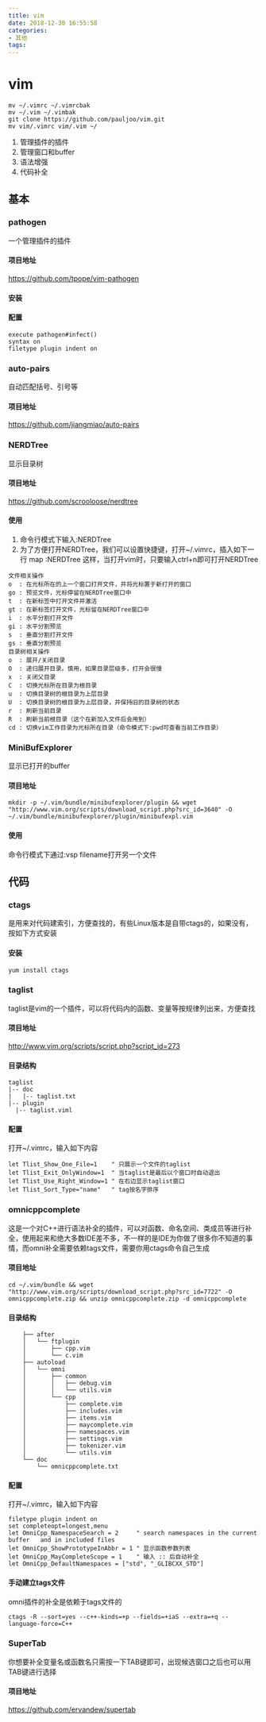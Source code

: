 ```yaml
---
title: vim
date: 2018-12-30 16:55:58
categories:
- 其他
tags:
---
```

# vim

```shell
mv ~/.vimrc ~/.vimrcbak
mv ~/.vim ~/.vimbak
git clone https://github.com/pauljoo/vim.git
mv vim/.vimrc vim/.vim ~/
```

1. 管理插件的插件
2. 管理窗口和buffer
3. 语法增强
4. 代码补全

## 基本
### pathogen
一个管理插件的插件

#### 项目地址
https://github.com/tpope/vim-pathogen

#### 安装

#### 配置
```shell
execute pathogen#infect()
syntax on
filetype plugin indent on
```
### auto-pairs
自动匹配括号、引号等

#### 项目地址
https://github.com/jiangmiao/auto-pairs

###  NERDTree
显示目录树

#### 项目地址
https://github.com/scrooloose/nerdtree

#### 使用
1. 命令行模式下输入:NERDTree
2. 为了方便打开NERDTree，我们可以设置快捷键，打开~/.vimrc，插入如下一行
map <C-n> :NERDTree<CR>
这样，当打开vim时，只要输入ctrl+n即可打开NERDTree

```shell
文件相关操作
o  : 在光标所在的上一个窗口打开文件，并将光标置于新打开的窗口
go : 预览文件，光标停留在NERDTree窗口中
t  : 在新标签中打开文件并激活
gt : 在新标签打开文件，光标留在NERDTree窗口中
i  : 水平分割打开文件
gi : 水平分割预览
s  : 垂直分割打开文件
gs : 垂直分割预览
目录树相关操作
o  : 展开/关闭目录
O  : 递归展开目录。慎用，如果目录层级多，打开会很慢
x  : 关闭父目录
C  : 切换光标所在目录为根目录
u  : 切换目录树的根目录为上层目录
U  : 切换目录树的根目录为上层目录，并保持旧的目录树的状态
r  : 刷新当前目录
R  : 刷新当前根目录（这个在新加入文件后会用到）
cd : 切换vim工作目录为光标所在目录（命令模式下:pwd可查看当前工作目录）
```

### MiniBufExplorer
显示已打开的buffer

#### 项目地址
```shell
mkdir -p ~/.vim/bundle/minibufexplorer/plugin && wget "http://www.vim.org/scripts/download_script.php?src_id=3640" -O ~/.vim/bundle/minibufexplorer/plugin/minibufexpl.vim
```

#### 使用
命令行模式下通过:vsp filename打开另一个文件

## 代码

### ctags
是用来对代码建索引，方便查找的，有些Linux版本是自带ctags的，如果没有，按如下方式安装
#### 安装
```shell
yum install ctags
```

### taglist
taglist是vim的一个插件，可以将代码内的函数、变量等按规律列出来，方便查找

#### 项目地址
http://www.vim.org/scripts/script.php?script_id=273 

#### 目录结构
```shell
taglist
|-- doc
|   |-- taglist.txt
|-- plugin
  |-- taglist.viml
```

#### 配置
打开~/.vimrc，输入如下内容
```shell
let Tlist_Show_One_File=1    " 只展示一个文件的taglist
let Tlist_Exit_OnlyWindow=1  " 当taglist是最后以个窗口时自动退出
let Tlist_Use_Right_Window=1 " 在右边显示taglist窗口
let Tlist_Sort_Type="name"   " tag按名字排序
```
### omnicppcomplete
这是一个对C++进行语法补全的插件，可以对函数、命名空间、类成员等进行补全，使用起来和绝大多数IDE差不多，不一样的是IDE为你做了很多你不知道的事情，而omni补全需要依赖tags文件，需要你用ctags命令自己生成

#### 项目地址
```shell
cd ~/.vim/bundle && wget "http://www.vim.org/scripts/download_script.php?src_id=7722" -O omnicppcomplete.zip && unzip omnicppcomplete.zip -d omnicppcomplete
```
#### 目录结构
```shell
    ├── after
    │   └── ftplugin
    │       ├── cpp.vim
    │       └── c.vim
    ├── autoload
    │   └── omni
    │       ├── common
    │       │   ├── debug.vim
    │       │   └── utils.vim
    │       └── cpp
    │           ├── complete.vim
    │           ├── includes.vim
    │           ├── items.vim
    │           ├── maycomplete.vim
    │           ├── namespaces.vim
    │           ├── settings.vim
    │           ├── tokenizer.vim
    │           └── utils.vim
    └── doc
        └── omnicppcomplete.txt
```

#### 配置
打开~/.vimrc，输入如下内容
```shell
filetype plugin indent on
set completeopt=longest,menu
let OmniCpp_NamespaceSearch = 2     " search namespaces in the current buffer   and in included files
let OmniCpp_ShowPrototypeInAbbr = 1 " 显示函数参数列表
let OmniCpp_MayCompleteScope = 1    " 输入 :: 后自动补全
let OmniCpp_DefaultNamespaces = ["std", "_GLIBCXX_STD"]
```
#### 手动建立tags文件
omni插件的补全是依赖于tags文件的
```shell
ctags -R --sort=yes --c++-kinds=+p --fields=+iaS --extra=+q --language-force=C++
```
### SuperTab
你想要补全变量名或函数名只需按一下TAB键即可，出现候选窗口之后也可以用TAB键进行选择

#### 项目地址
https://github.com/ervandew/supertab